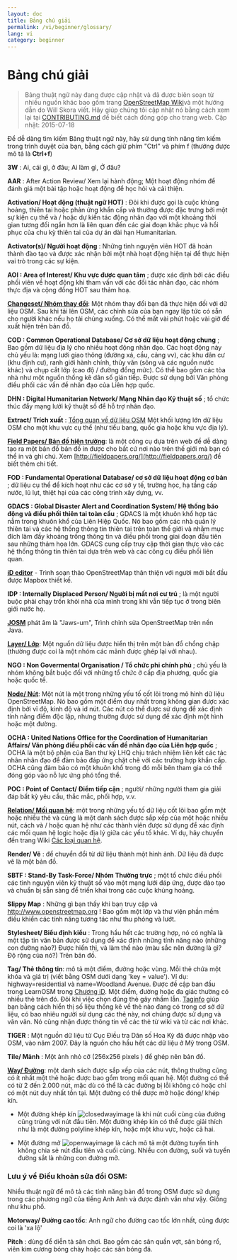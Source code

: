 ```yaml
---
layout: doc
title: Bảng chú giải 
permalink: /vi/beginner/glossary/
lang: vi
category: beginner
---
```


Bảng chú giải 
============

> Bảng thuật ngữ này đang được cập nhật và đã được biên soạn từ nhiều nguồn khác bao gồm trang [OpenStreetMap Wiki](http://wiki.openstreetmap.org/wiki/Main_Page)và một hướng dẫn do Will Skora viết. Hãy giúp chúng tôi cập nhật nó bằng cách xem lại tại [CONTRIBUTING.md](https://github.com/hotosm/learnosm/blob/gh-pages/CONTRIBUTING.md) để biết cách đóng góp cho trang web. 
> Cập nhật: 2015-07-18  

Để dễ dàng tìm kiếm Bảng thuật ngữ này, hãy sử dụng tính năng tìm kiếm trong trình duyệt của bạn, bằng cách giữ phím "Ctrl" và phím f (thường được mô tả là **Ctrl+f**)  

**3W** : Ai, cái gì, ở đâu; Ai làm gì, Ở đâu?  

**AAR** : After Action Review/ Xem lại hành động; Một hoạt động nhóm để đánh giá một bài tập hoặc hoạt động để học hỏi và cải thiện.

**Activation/ Hoạt động (thuật ngữ HOT)** : Đôi khi được gọi là cuộc khủng hoảng, thiên tai hoặc phản ứng khẩn cấp và thường được đặc trưng bởi một sự kiện cụ thể và / hoặc dự kiến ​​tác động nhân đạo với một khoảng thời gian tương đối ngắn hơn là liên quan đến các giai đoạn khắc phục và hồi phục của chu kỳ thiên tai của dự án dài hạn Humanitarian.

**Activator(s)/ Người hoạt động** : Những tình nguyện viên HOT đã hoàn thành đào tạo và được xác nhận bởi một nhà hoạt động hiện tại để thực hiện vai trò trong các sự kiện. 

**AOI : Area of Interest/ Khu vực được quan tâm** ; được xác định bởi các điều phối viên về hoạt động khi tham vấn với các đối tác nhân đạo, các nhóm thực địa và cộng đồng HOT sau thảm hoạ.


**[Changeset/ Nhóm thay đổi](http://wiki.openstreetmap.org/wiki/Changeset)**: Một nhóm thay đổi bạn đã thực hiện đối với dữ liệu OSM. Sau khi tải lên OSM, các chỉnh sửa của bạn ngay lập tức có sẵn cho người khác nếu họ tải chúng xuống. Có thể mất vài phút hoặc vài giờ để xuất hiện trên bản đồ.

**COD : Common Operational Database/ Cơ sở dữ liệu hoạt động chung** ; Bao gồm dữ liệu địa lý cho nhiều hoạt động nhân đạo. Các hoạt động này chủ yếu là: mạng lưới giao thông (đường xá, cầu, cảng vv), các khu dân cư (khu định cư), ranh giới hành chính, thủy văn (sông và các nguồn nước khác) và chụp cắt lớp (cao độ / đường đồng mức). Có thể bao gồm các tòa nhà như một nguồn thống kê dân số gián tiếp. Được sử dụng bởi Văn phòng điều phối các vấn đề nhân đạo của Liên hợp quốc.

**DHN : Digital Humanitarian Network/ Mạng Nhân đạo Kỹ thuật số** ; tổ chức thúc đẩy mạng lưới kỹ thuật số để hỗ trợ nhân đạo.

**Extract/ Trích xuất** : [Tổng quan về dữ liệu OSM](/vi/osm-data/data-overview/) Một khối lượng lớn dữ liệu OSM cho một khu vực cụ thể (như tiểu bang, quốc gia hoặc khu vực địa lý).

**[Field Papers/ Bản đồ hiện trường](/vi/mobile-mapping/field-papers/)**: là một công cụ dựa trên web để dễ dàng tạo ra một bản đồ bản đồ in được cho bất cứ nơi nào trên thế giới mà bạn có thể in và ghi chú. Xem [http://fieldpapers.org/](http://fieldpapers.org/) để biết thêm chi tiết. 

**FOD : Fundamental Operational Database/ cơ sở dữ liệu hoạt động cơ bản** ; dữ liệu cụ thể để kích hoạt như các cơ sở y tế, trường học, hạ tầng cấp nước, lũ lụt, thiệt hại của các công trình xây dựng, vv.

**GDACS :  Global Disaster Alert and Coordination System/ Hệ thống báo động và điều phối thiên tai toàn cầu** ; GDACS là một khuôn khổ hợp tác nằm trong khuôn khổ của Liên Hiệp Quốc. Nó bao gồm các nhà quản lý thiên tai và các hệ thống thông tin thiên tai trên toàn thế giới và nhằm mục đích làm đầy khoảng trống thông tin và điều phối trong giai đoạn đầu tiên sau những thảm họa lớn. GDACS cung cấp truy cập thời gian thực vào các hệ thống thông tin thiên tai dựa trên web và các công cụ điều phối liên quan.

**[iD editor](/vi/beginner/id-editor/)** - Trình soạn thảo OpenStreetMap thân thiện với người mới bắt đầu được Mapbox thiết kế. 

**IDP : Internally Displaced Person/ Người bị mất nơi cư trú** ; là một người buộc phải chạy trốn khỏi nhà của mình trong khi vẫn tiếp tục ở trong biên giới nước họ.

**[JOSM](https://josm.openstreetmap.de/)** phát âm là "Jaws-um", Trình chỉnh sửa OpenStreetMap trên nền Java. 

**[Layer/ Lớp](http://wiki.openstreetmap.org/wiki/Layer)**: Một nguồn dữ liệu được hiển thị trên một bản đồ chồng chập (thường được coi là một nhóm các mảnh được ghép lại với nhau).

**NGO : Non Govermental Organisation / Tổ chức phi chính phủ** ; chủ yếu là nhóm không bắt buộc đối với những tổ chức ở cấp địa phương, quốc gia hoặc quốc tế.  

**[Node/ Nút](http://wiki.openstreetmap.org/wiki/Node)**: Một nút là một trong những yếu tố cốt lõi trong mô hình dữ liệu OpenStreetMap. Nó bao gồm một điểm duy nhất trong không gian được xác định bởi vĩ độ, kinh độ và id nút. Các nút có thể được sử dụng để xác định tính năng điểm độc lập, nhưng thường được sử dụng để xác định một hình hoặc một đường.

**OCHA : United Nations Office for the Coordination of Humanitarian Affairs/ Văn phòng điều phối các vấn đề nhân đạo của Liên hợp quốc** ; OCHA là một bộ phận của Ban thư ký LHQ chịu trách nhiệm liên kết các tác nhân nhân đạo để đảm bảo đáp ứng chặt chẽ với các trường hợp khẩn cấp. OCHA cũng đảm bảo có một khuôn khổ trong đó mỗi bên tham gia có thể đóng góp vào nỗ lực ứng phó tổng thể.

**POC : Point of Contact/ Điểm tiếp cận** ; người/ những người tham gia giải đáp bất kỳ yêu cầu, thắc mắc, phối hợp, v.v.

**[Relation/ Mối quan hệ](http://wiki.openstreetmap.org/wiki/Relation)**: một trong những yếu tố dữ liệu cốt lõi bao gồm một hoặc nhiều thẻ và cũng là một danh sách được sắp xếp của một hoặc nhiều nút, cách và / hoặc quan hệ như các thành viên được sử dụng để xác định các mối quan hệ logic hoặc địa lý giữa các yếu tố khác. Ví dụ, hãy chuyển đến trang Wiki [Các loại quan hệ](http://wiki.openstreetmap.org/wiki/Types_of_relation). 

**Render/ Vẽ** : để chuyển đổi từ dữ liệu thành một hình ảnh. Dữ liệu đã được vẽ là một bản đồ.

**SBTF : Stand-By Task-Force/ Nhóm Thường trực** ; một tổ chức điều phối các tình nguyện viên kỹ thuật số vào một mạng lưới đáp ứng, được đào tạo và chuẩn bị sẵn sàng để triển khai trong các cuộc khủng hoảng.

**Slippy Map** : Những gì bạn thấy khi bạn truy cập và <http://www.openstreetmap.org> ! Bao gồm một lớp và thư viện phần mềm điều khiển các tính năng tương tác như thu phóng và lướt.

**Stylesheet/ Biểu định kiểu** : Trong hầu hết các trường hợp, nó có nghĩa là một tập tin văn bản được sử dụng để xác định những tính năng nào (những con đường nào?) Được hiển thị, và làm thế nào (màu sắc nên đường là gì? Độ rộng của nó?) Trên bản đồ.

**Tag/ Thẻ thông tin**: mô tả một điểm, đường hoặc vùng. Mỗi thẻ chứa một khóa và giá trị (viết bằng OSM dưới dạng 'key = value'). Ví dụ: highway=residential và name=Woodland Avenue. Được đề cập ban đầu trong LearnOSM trong [Chương iD](/vi/beginner/id-editor/#basic-editing-with-id). Một điểm, đường hoặc đa giác thường có nhiều thẻ trên đó. Đôi khi việc chọn đúng thẻ gây nhầm lẫn. [Taginfo](https://taginfo.openstreetmap.org/) giúp bạn bằng cách hiển thị số liệu thống kê về thẻ nào đang có trong cơ sở dữ liệu, có bao nhiêu người sử dụng các thẻ này, nơi chúng được sử dụng và vân vân. Nó cũng nhận được thông tin về các thẻ từ wiki và từ các nơi khác.

**TIGER** : Một nguồn dữ liệu từ Cục Điều tra Dân số Hoa Kỳ đã được nhập vào OSM, vào năm 2007. Đây là nguồn cho hầu hết các dữ liệu ở Mỹ trong OSM.

**Tile/ Mảnh** : Một ảnh nhỏ cỡ (256x256 pixels ) để ghép nên bản đồ.

**[Way/ Đường](http://wiki.openstreetmap.org/wiki/Way)**: một danh sách được sắp xếp của các nút, thông thường cũng có ít nhất một thẻ hoặc được bao gồm trong mối quan hệ. Một đường có thể có từ 2 đến 2.000 nút, mặc dù có thể là các đường bị lỗi không có hoặc chỉ có một nút duy nhất tồn tại. Một đường có thể được mở hoặc đóng/ khép kín.  

* Một đường khép kín ![closedwayimage](http://wiki.openstreetmap.org/w/images/thumb/e/ed/Mf_closed_way.svg/20px-Mf_closed_way.svg.png) là khi nút cuối cùng của đường cũng trùng với nút đầu tiên. Một đường khép kín có thể được giải thích như là một đường polyline khép kín, hoặc một khu vực, hoặc cả hai. 

* Một đường mở ![openwayimage](http://wiki.openstreetmap.org/w/images/thumb/2/2a/Mf_way.svg/20px-Mf_way.svg.png) là cách mô tả một đường tuyến tính không chia sẻ nút đầu tiên và cuối cùng. Nhiều con đường, suối và tuyến đường sắt là những con đường mở.
 
### Lưu ý về Điều khoản sửa đổi OSM:

Nhiều thuật ngữ để mô tả các tính năng bản đồ trong OSM được sử dụng trong các phương ngữ của tiếng Anh Anh và được đánh vần như vậy. Giống như khu phố.

**Motorway/ Đường cao tốc**: Anh ngữ cho đường cao tốc lớn nhất, cũng được coi là 'xa lộ'

**Pitch** : dùng để diễn tả sân chơi. Bao gồm các sân quần vợt, sân bóng rổ, viên kim cương bóng chày hoặc các sân bóng đá.